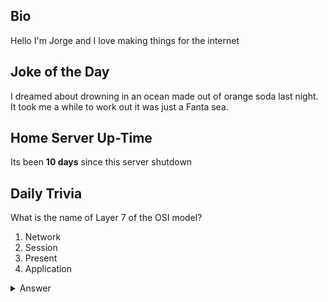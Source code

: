 ## Bio

Hello I'm Jorge and I love making things for the internet

## Joke of the Day

I dreamed about drowning in an ocean made out of orange soda last night. It took me a while to work out it was just a Fanta sea.

## Home Server Up-Time

Its been **10 days** since this server shutdown


## Daily Trivia

What is the name of Layer 7 of the OSI model?
 1. Network
 2. Session
 3. Present
 4. Application

<details>
  <summary>Answer</summary>
  Application
</details>
